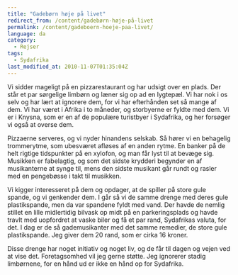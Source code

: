 ```yaml
---
title: "Gadebørn høje på livet"
redirect_from: /content/gadebørn-høje-på-livet
permalink: /content/gadeboern-hoeje-paa-livet/
language: da
category:
  - Rejser
tags:
  - Sydafrika
last_modified_at: 2010-11-07T01:35:04Z
---
```


Vi sidder mageligt på en pizzarestaurant og har udsigt over en plads. Der står et par sørgelige limbørn og læner sig op ad en lygtepæl. Vi har nok i os selv og har lært at ignorere dem, for vi har efterhånden set så mange af dem. Vi har været i Afrika i to måneder, og storbyerne er fyldte med dem. Vi er i Knysna, som er en af de populære turistbyer i Sydafrika, og her forsøger vi også at overse dem.

Pizzaerne serveres, og vi nyder hinandens selskab. Så hører vi en behagelig trommerytme, som ubesværet afløses af en anden rytme. En banker på de helt rigtige tidspunkter på en xylofon, og man får lyst til at bevæge sig. Musikken er fabelagtig, og som det sidste krydderi begynder en af musikanterne at synge til, mens den sidste musikant går rundt og rasler med en pengebøsse i takt til musikken.

Vi kigger interesseret på dem og opdager, at de spiller på store gule spande, og vi genkender dem. I går så vi de samme drenge med deres gule plastikspande, men da var spandene fyldt med vand. Der havde de nemlig stillet en lille midlertidig bilvask op midt på en parkeringsplads og havde travlt med uopfordret at vaske biler og få et par rand, Sydafrikas valuta, for det. I dag er de så gademusikanter med det samme remedier, de store gule plastikspande. Jeg giver dem 20 rand, som er cirka 16 kroner.

Disse drenge har noget initiativ og noget liv, og de får til dagen og vejen ved at vise det. Foretagsomhed vil jeg gerne støtte. Jeg ignorerer stadig limbørnene, for en hånd ud er ikke en hånd op for Sydafrika.
